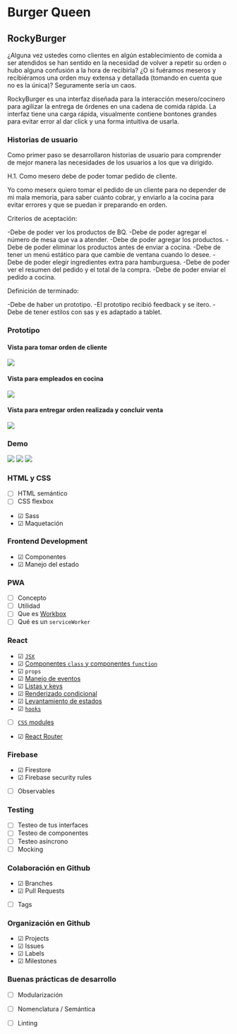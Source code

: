 # Burger Queen

## RockyBurger

¿Alguna vez ustedes como clientes en algún establecimiento de comida a ser atendidos se han sentido en la necesidad de volver a repetir su orden o hubo alguna confusión a la hora de recibirla? ¿O si fuéramos meseros y recibiéramos una orden muy extensa y detallada (tomando en cuenta que no es la única)? Seguramente sería un caos.

RockyBurger es una interfaz diseñada para la interacción mesero/cocinero para agilizar la entrega de órdenes en una cadena de comida rápida. La interfaz tiene una carga rápida, visualmente contiene bontones grandes para evitar error al dar click y una forma intuitiva de usarla.

### Historias de usuario

Como primer paso se desarrollaron historias de usuario para comprender de mejor manera las necesidades de los usuarios a los que va dirigido.

H.1. Como mesero debe de poder tomar pedido de cliente.

Yo como meserx quiero tomar el pedido de un cliente para no depender de mi mala memoria, para saber cuánto cobrar, y enviarlo a la cocina para evitar errores y que se puedan ir preparando en orden.

Criterios de aceptación:

-Debe de poder ver los productos de BQ.
-Debe de poder agregar el número de mesa que va a atender.
-Debe de poder agregar los productos.
-Debe de poder eliminar los productos antes de enviar a cocina.
-Debe de tener un menú estático para que cambie de ventana cuando lo desee.
-Debe de poder elegir ingredientes extra para hamburguesa.
-Debe de poder ver el resumen del pedido y el total de la compra.
-Debe de poder enviar el pedido a cocina.

Definición de terminado:

-Debe de haber un prototipo.
-El prototipo recibió feedback y se itero. 
-Debe de tener estilos con sas y es adaptado a tablet.


### Prototipo

#### Vista para tomar orden de cliente

<img src ="img/prototipo-burger-1.JPG">

#### Vista para empleados en cocina

<img src ="img/prototipo-burger-2.JPG">

#### Vista para entregar orden realizada y concluir venta

<img src ="img/prototipo-burger-3.JPG">

### Demo

<img src ="img/burger-ordenar.JPG">

<img src ="img/burger-cocina.JPG">

<img src ="img/burgerfinalizar.JPG">


### HTML y CSS

- [ ] HTML semántico
- [ ] CSS flexbox
- ☑ Sass
- ☑ Maquetación

### Frontend Development

- ☑ Componentes
- ☑ Manejo del estado

### PWA

- [ ] Concepto
- [ ] Utilidad
- [ ] Que es [Workbox](https://developers.google.com/web/tools/workbox)
- [ ] Qué es un `serviceWorker`

### React

- ☑ [`JSX`](https://es.reactjs.org/docs/introducing-jsx.html)
- ☑ [Componentes `class` y componentes `function`](https://es.reactjs.org/docs/components-and-props.html#function-and-class-components)
- ☑ `props`
- ☑ [Manejo de eventos](https://es.reactjs.org/docs/handling-events.html)
- ☑ [Listas y keys](https://es.reactjs.org/docs/lists-and-keys.html)
- ☑ [Renderizado condicional](https://es.reactjs.org/docs/conditional-rendering.html)
- ☑ [Levantamiento de estados](https://es.reactjs.org/docs/lifting-state-up.html)
- ☑ [`hooks`](https://es.reactjs.org/docs/hooks-intro.html)
- [ ] [`CSS` modules](https://create-react-app.dev/docs/adding-a-css-modules-stylesheet)
- ☑ [React Router](https://reacttraining.com/react-router/web)

### Firebase

- ☑ Firestore
- ☑ Firebase security rules
- [ ] Observables

### Testing

- [ ] Testeo de tus interfaces
- [ ] Testeo de componentes
- [ ] Testeo asíncrono
- [ ] Mocking

### Colaboración en Github

- ☑ Branches
- ☑ Pull Requests
- [ ] Tags

### Organización en Github

- ☑ Projects
- ☑ Issues
- ☑ Labels
- ☑ Milestones

### Buenas prácticas de desarrollo

- [ ] Modularización
- [ ] Nomenclatura / Semántica
- [ ] Linting

